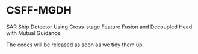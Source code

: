 # CSFF-MGDH
SAR Ship Detector Using Cross-stage Feature Fusion and Decoupled Head with Mutual Guidance.


The codes will be released as soon as we tidy them up.

